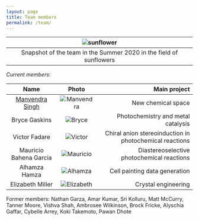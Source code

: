 ```yaml
---
layout: page
title: Team members 
permalink: /team/
---
```

|![sunflower](/_assets/sunflowers.JPG)|
|:--:|
|Snapshot of the team in the Summer 2020 in the field of sunflowers|


*Current members:*

|  Name            | Photo | Main project
:-----------------:|:-----:|-----------------:
[Manvendra Singh](https://www.linkedin.com/in/manvendra-singh-93538155/?originalSubdomain=in) | ![Manvendra](/_assets/manvendra.JPG) | New chemical space
Bryce Gaskins | ![Bryce](/_assets/bryce.JPG) | Photochemistry and metal catalysis
Victor Fadare |![Victor](/_assets/victor.JPG) | Chiral anion stereoinduction in photochemical reactions
Mauricio Bahena Garcia |![Mauricio](/_assets/mauricio.JPG) | Diastereoselective photochemical reactions
Alhamza Hamza |![Alhamza](/_assets/alhamza.JPG/) | Cell painting data generation
Elizabeth Miller |![Elizabeth](/_assets/elizabeth.JPG) | Crystal engineering

Former members: Nathan Garza, Amar Kumar, Sri Kolluru, Matt McCurry, Tanner Moore, Vishva Shah, Ambrosee Wilkinson, Brock Fricke, Alyschia Gaffar, Cybelle Arrey, Koki Takemoto, Pawan Dhote



